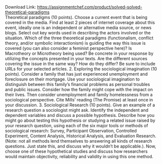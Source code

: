 Download Link: https://assignmentchef.com/product/solved-solved-theoretical-paradigms
<br>
Theoretical paradigms (10 points). Choose a current event that is being covered in the media. Find at least 2 pieces of internet coverage about this event, ideally one is an independent or alternative media source, or news blogs. Select out key words used in describing the actors involved or the situation. Which of the three theoretical paradigms (functionalism, conflict theory, and/or symbolic interactionism) is guiding the way this issue is covered (you can also consider a feminist perspective here)? Is Macrotheory or Microtheory being used? Be concrete in your response by utilizing the concepts presented in your texts. Are the different sources covering the issue in the same way? How do they differ? Be sure to include URLs for your selected articles. 2. Exploring the sociological imagination (10 points). Consider a family that has just experienced unemployment and foreclosure on their mortgage. Use your sociological imagination to distinguish between this family’s financial problems as personal troubles and public issues. Consider how the family might cope with the impact on their lives. Then consider unemployment and family homelessness from a sociological perspective. Cite Mills’ reading (The Promise) at least once in your discussion. 3. Sociological Research (10 points). Give an example of a research question a sociologist might ask. Identify the independent and dependent variables and discuss a possible hypothesis. Describe how you might go about testing this hypothesis or studying a related issue raised by your research question, using each of the six major tools or methods of sociological research: Survey, Participant Observation, Controlled Experiment, Content Analysis, Historical Analysis, and Evaluation Research. (Note: not all methods lend themselves to answering all kinds of research questions. Just state this, and discuss why it wouldn’t be applicable.). Now, choose one of these hypothetical studies and discuss how researchers would maintain objectivity, reliability and validity in using this one method.